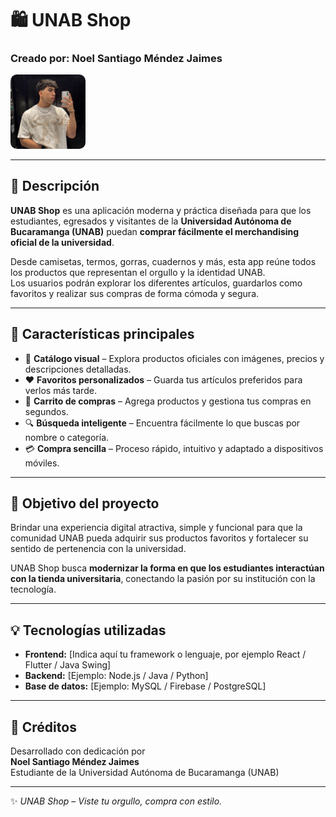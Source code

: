 # 🛍️ UNAB Shop

### Creado por: **Noel Santiago Méndez Jaimes**

<img src="noel_mendez.jpeg" width="120" style="border-radius: 10px;">

---

## 🎯 Descripción

**UNAB Shop** es una aplicación moderna y práctica diseñada para que los estudiantes, egresados y visitantes de la **Universidad Autónoma de Bucaramanga (UNAB)** puedan **comprar fácilmente el merchandising oficial de la universidad**.

Desde camisetas, termos, gorras, cuadernos y más, esta app reúne todos los productos que representan el orgullo y la identidad UNAB.  
Los usuarios podrán explorar los diferentes artículos, guardarlos como favoritos y realizar sus compras de forma cómoda y segura.

---

## 🚀 Características principales

- 🧢 **Catálogo visual** – Explora productos oficiales con imágenes, precios y descripciones detalladas.  
- ❤️ **Favoritos personalizados** – Guarda tus artículos preferidos para verlos más tarde.  
- 🛒 **Carrito de compras** – Agrega productos y gestiona tus compras en segundos.  
- 🔍 **Búsqueda inteligente** – Encuentra fácilmente lo que buscas por nombre o categoría.  
- 💳 **Compra sencilla** – Proceso rápido, intuitivo y adaptado a dispositivos móviles.

---

## 🎨 Objetivo del proyecto

Brindar una experiencia digital atractiva, simple y funcional para que la comunidad UNAB pueda adquirir sus productos favoritos y fortalecer su sentido de pertenencia con la universidad.

UNAB Shop busca **modernizar la forma en que los estudiantes interactúan con la tienda universitaria**, conectando la pasión por su institución con la tecnología.

---

## 💡 Tecnologías utilizadas

- **Frontend:** [Indica aquí tu framework o lenguaje, por ejemplo React / Flutter / Java Swing]  
- **Backend:** [Ejemplo: Node.js / Java / Python]  
- **Base de datos:** [Ejemplo: MySQL / Firebase / PostgreSQL]

---

## 👏 Créditos

Desarrollado con dedicación por  
**Noel Santiago Méndez Jaimes**  
Estudiante de la Universidad Autónoma de Bucaramanga (UNAB)

---
✨ *UNAB Shop – Viste tu orgullo, compra con estilo.*
